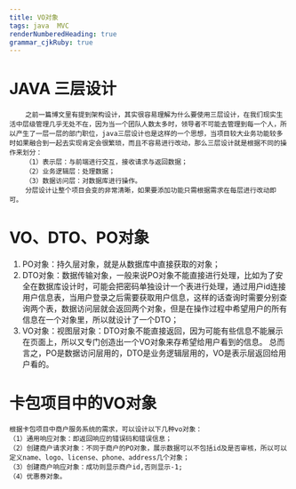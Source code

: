 ```yaml
---
title: VO对象
tags: java  MVC
renderNumberedHeading: true
grammar_cjkRuby: true
---
```



# JAVA 三层设计
		之前一篇博文里有提到架构设计，其实很容易理解为什么要使用三层设计，在我们现实生活中层级管理几乎无处不在，因为当一个团队人数太多时，领导者不可能去管理到每一个人，所以产生了一层一层的部门职位，java三层设计也是这样的一个思想，当项目较大业务功能较多时如果融合到一起去实现肯定会很繁琐，而且不容易进行改动，那么三层设计就是根据不同的操作来划分：
		（1）表示层：与前端进行交互，接收请求与返回数据；
		（2）业务逻辑层：处理数据；
		（3）数据访问层：对数据库进行操作。
		分层设计让整个项目会变的非常清晰，如果要添加功能只需根据需求在每层进行改动即可。
# VO、DTO、PO对象
1. PO对象：持久层对象，就是从数据库中直接获取的对象；
2. DTO对象：数据传输对象，一般来说PO对象不能直接进行处理，比如为了安全在数据库设计时，可能会把密码单独设计一个表进行处理，通过用户id连接用户信息表，当用户登录之后需要获取用户信息，这样的话查询时需要分别查询两个表，数据访问层就会返回两个对象，但是在操作过程中希望用户的所有信息在一个对象里，所以就设计了一个DTO；
3. VO对象：视图层对象：DTO对象不能直接返回，因为可能有些信息不能展示在页面上，所以又专门创造出一个VO对象来存希望给用户看到的信息。
  总而言之，PO是数据访问层用的，DTO是业务逻辑层用的，VO是表示层返回给用户看的。
 # 卡包项目中的VO对象
    根据卡包项目中商户服务系统的需求，可以设计以下几种vo对象：
	（1）通用响应对象：即返回响应的错误码和错误信息；
	（2）创建商户请求对象：不同于商户的PO对象，展示数据可以不包括id及是否审核，所以可以定义name、logo、license、phone、address几个对象；
	（3）创建商户响应对象：成功则显示商户id,否则显示-1;
	（4）优惠券对象。